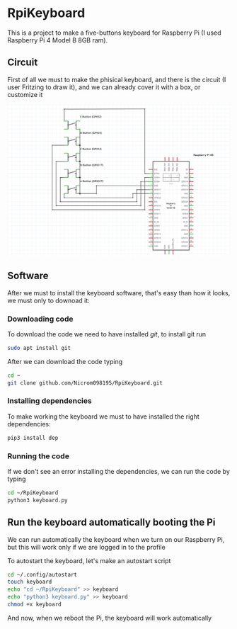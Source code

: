 # RpiKeyboard
This is a project to make a five-buttons keyboard for Raspberry Pi (I used Raspberry Pi 4 Model B 8GB ram).

## Circuit

First of all we must to make the phisical keyboard, and there is the circuit (I user Fritzing to draw it), and we can already cover it with a box, or customize it

[![Keyboard](https://raw.githubusercontent.com/Nicrom098195/RpiKeyboard/main/Keyboard.png)]()

## Software

After we must to install the keyboard software, that's easy than how it looks, we must only to downoad it:

### Downloading code

To download the code we need to have installed *git*, to install git run
```sh
sudo apt install git
```
After we can download the code typing
```sh
cd ~
git clone github.com/Nicrom098195/RpiKeyboard.git
```
### Installing dependencies

To make working the keyboard we must to have installed the right dependencies:

```sh
pip3 install dep
```

### Running the code

If we don't see an error installing the dependencies, we can run the code by typing
```sh
cd ~/RpiKeyboard
python3 keyboard.py
```

## Run the keyboard automatically booting the Pi

We can run automatically the keyboard when we turn on our Raspberry Pi, but this will work only if we are logged in to the profile

To autostart the keyboard, let's make an autostart script
```sh
cd ~/.config/autostart
touch keyboard
echo "cd ~/RpiKeyboard" >> keyboard
echo "python3 keyboard.py" >> keyboard
chmod +x keyboard
```

And now, when we reboot the Pi, the keyboard will work automatically
